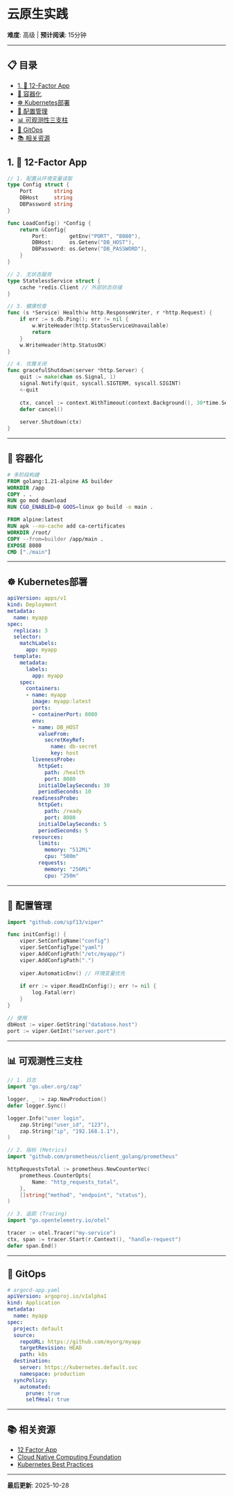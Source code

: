 # 云原生实践

**难度**: 高级 | **预计阅读**: 15分钟

---

## 📋 目录


- [1. 📖 12-Factor App](#1--12-factor-app)
- [🐳 容器化](#-容器化)
- [☸️ Kubernetes部署](#-kubernetes部署)
- [🔧 配置管理](#-配置管理)
- [📊 可观测性三支柱](#-可观测性三支柱)
- [🚀 GitOps](#-gitops)
- [📚 相关资源](#-相关资源)

## 1. 📖 12-Factor App

```go
// 1. 配置从环境变量读取
type Config struct {
    Port       string
    DBHost     string
    DBPassword string
}

func LoadConfig() *Config {
    return &Config{
        Port:       getEnv("PORT", "8080"),
        DBHost:     os.Getenv("DB_HOST"),
        DBPassword: os.Getenv("DB_PASSWORD"),
    }
}

// 2. 无状态服务
type StatelessService struct {
    cache *redis.Client // 外部状态存储
}

// 3. 健康检查
func (s *Service) Health(w http.ResponseWriter, r *http.Request) {
    if err := s.db.Ping(); err != nil {
        w.WriteHeader(http.StatusServiceUnavailable)
        return
    }
    w.WriteHeader(http.StatusOK)
}

// 4. 优雅关闭
func gracefulShutdown(server *http.Server) {
    quit := make(chan os.Signal, 1)
    signal.Notify(quit, syscall.SIGTERM, syscall.SIGINT)
    <-quit
    
    ctx, cancel := context.WithTimeout(context.Background(), 30*time.Second)
    defer cancel()
    
    server.Shutdown(ctx)
}
```

---

## 🐳 容器化

```dockerfile
# 多阶段构建
FROM golang:1.21-alpine AS builder
WORKDIR /app
COPY . .
RUN go mod download
RUN CGO_ENABLED=0 GOOS=linux go build -o main .

FROM alpine:latest
RUN apk --no-cache add ca-certificates
WORKDIR /root/
COPY --from=builder /app/main .
EXPOSE 8080
CMD ["./main"]
```

---

## ☸️ Kubernetes部署

```yaml
apiVersion: apps/v1
kind: Deployment
metadata:
  name: myapp
spec:
  replicas: 3
  selector:
    matchLabels:
      app: myapp
  template:
    metadata:
      labels:
        app: myapp
    spec:
      containers:
      - name: myapp
        image: myapp:latest
        ports:
        - containerPort: 8080
        env:
        - name: DB_HOST
          valueFrom:
            secretKeyRef:
              name: db-secret
              key: host
        livenessProbe:
          httpGet:
            path: /health
            port: 8080
          initialDelaySeconds: 30
          periodSeconds: 10
        readinessProbe:
          httpGet:
            path: /ready
            port: 8080
          initialDelaySeconds: 5
          periodSeconds: 5
        resources:
          limits:
            memory: "512Mi"
            cpu: "500m"
          requests:
            memory: "256Mi"
            cpu: "250m"
```

---

## 🔧 配置管理

```go
import "github.com/spf13/viper"

func initConfig() {
    viper.SetConfigName("config")
    viper.SetConfigType("yaml")
    viper.AddConfigPath("/etc/myapp/")
    viper.AddConfigPath(".")
    
    viper.AutomaticEnv() // 环境变量优先
    
    if err := viper.ReadInConfig(); err != nil {
        log.Fatal(err)
    }
}

// 使用
dbHost := viper.GetString("database.host")
port := viper.GetInt("server.port")
```

---

## 📊 可观测性三支柱

```go
// 1. 日志
import "go.uber.org/zap"

logger, _ := zap.NewProduction()
defer logger.Sync()

logger.Info("user login",
    zap.String("user_id", "123"),
    zap.String("ip", "192.168.1.1"),
)

// 2. 指标 (Metrics)
import "github.com/prometheus/client_golang/prometheus"

httpRequestsTotal := prometheus.NewCounterVec(
    prometheus.CounterOpts{
        Name: "http_requests_total",
    },
    []string{"method", "endpoint", "status"},
)

// 3. 追踪 (Tracing)
import "go.opentelemetry.io/otel"

tracer := otel.Tracer("my-service")
ctx, span := tracer.Start(r.Context(), "handle-request")
defer span.End()
```

---

## 🚀 GitOps

```yaml
# argocd-app.yaml
apiVersion: argoproj.io/v1alpha1
kind: Application
metadata:
  name: myapp
spec:
  project: default
  source:
    repoURL: https://github.com/myorg/myapp
    targetRevision: HEAD
    path: k8s
  destination:
    server: https://kubernetes.default.svc
    namespace: production
  syncPolicy:
    automated:
      prune: true
      selfHeal: true
```

---

## 📚 相关资源

- [12 Factor App](https://12factor.net/)
- [Cloud Native Computing Foundation](https://www.cncf.io/)
- [Kubernetes Best Practices](https://kubernetes.io/docs/concepts/)

---

**最后更新**: 2025-10-28

